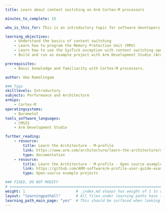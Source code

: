 ```yaml
---
title: Learn about context switching on Arm Cortex-M processors

minutes_to_complete: 15

who_is_this_for: This is an introductory topic for software developers who would like to learn about context switching operations on Cortex-M processors in a bare-metal environment.

learning_objectives: 
    - Understand the basics of context switching 
    - Learn how to program the Memory Protection Unit (MPU)
    - Learn how to use the SysTick exception with context switching operations
    - Build and run an example project with Arm Development Studio (Arm DS)

prerequisites:
    - Basic knowledge and familiarity with Cortex-M processors.

author: Uma Ramalingam

### Tags
skilllevels: Introductory
subjects: Performance and Architecture
armips:
    - Cortex-M
operatingsystems:
    - Baremetal
tools_software_languages:
    - CMSIS
    - Arm Development Studio

further_reading:
    - resource:
        title: Learn the Architecture - M-profile
        link: https://www.arm.com/architecture/learn-the-architecture/m-profile
        type: documentation
    - resource:
        title: Learn the Architecture - M-profile - Open source examples
        link: https://github.com/ARM-software/m-profile-user-guide-examples
        type: Open-source example projects

### FIXED, DO NOT MODIFY
# ================================================================================
weight: 1                       # _index.md always has weight of 1 to order correctly
layout: "learningpathall"       # All files under learning paths have this same wrapper
learning_path_main_page: "yes"  # This should be surfaced when looking for related content. Only set for _index.md of learning path content.
---
```


